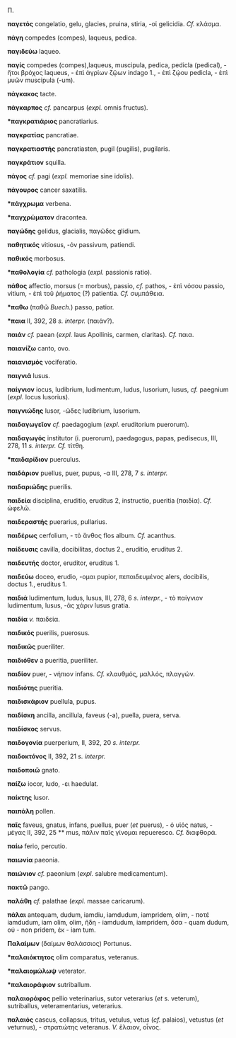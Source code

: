 Π.

**παγετός** congelatio, gelu, glacies, pruina, stiria, -οί gelicidia.
*Cf.* κλάσμα.

**πάγη** compedes (compes), laqueus, pedica.

**παγιδεύω** laqueo.

**παγίς** compedes (compes),laqueus, muscipula, pedica, pedicla
(pedical), - ἤτοι βρόχος laqueus, - ἐπὶ ἀγρίων ζῷων indago 1., - ἐπὶ
ζῴου pedicla, - ἐπὶ μυῶν muscipula (-um).

**πάγκακος** tacte.

**πάγκαρπος** *cf.* pancarpus (*expl.* omnis fructus).

**\*παγκρατιάριος** pancratiarius.

**παγκρατίας** pancratiae.

**παγκρατιαστής** pancratiasten, pugil (pugilis), pugilaris.

**παγκράτιον** squilla.

**πάγος** *cf.* pagi (*expl.* memoriae sine idolis).

**πάγουρος** cancer saxatilis.

**\*πάγχρωμα** verbena.

**\*παγχρώματον** dracontea.

**παγώδης** gelidus, glacialis, παγῶδες glidium.

**παθητικός** vitiosus, -όν passivum, patiendi.

**παθικός** morbosus.

**\*παθολογία** *cf.* pathologia (*expl.* passionis ratio).

**πάθος** affectio, morsus (= morbus), passio, *cf.* pathos, - ἐπὶ νόσου
passio, vitium, - ἐπὶ τοῦ ῥήματος (?) patientia. *Cf.* συμπάθεια.

**\*παθω** (παθῶ *Buech.*) passo, patior.

**\*παια** II, 392, 28 *s.* *interpr.* (παιάν?).

**παιάν** *cf.* paean (*expl.* laus Apollinis, carmen, claritas). *Cf.*
παια.

**παιανίζω** canto, ovo.

**παιανισμός** vociferatio.

**παιγνιά** lusus.

**παίγνιον** iocus, ludibrium, ludimentum, ludus, lusorium, lusus, *cf.*
paegnium (*expl.* locus lusorius).

**παιγνιώδης** lusor, -ῶδες ludibrium, lusorium.

**παιδαγωγεῖον** *cf.* paedagogium (*expl.* eruditorium puerorum).

**παιδαγωγός** institutor (i. puerorum), paedagogus, papas, pedisecus,
III, 278, 11 *s. interpr. Cf.* τίτθη.

**\*παιδαρίδιον** puerculus.

**παιδάριον** pueIlus, puer, pupus, -α III, 278, 7 *s. interpr.*

**παιδαριώδης** puerilis.

**παιδεία** disciplina, eruditio, eruditus 2, instructio, pueritia
(παιδία). *Cf.* ὠφελῶ.

**παιδεραστής** puerarius, pullarius.

**παιδέρως** cerfolium, - τὸ ἄνθος flos album. *Cf.* acanthus.

**παίδευσις** cavilla, docibilitas, doctus 2., eruditio, eruditus 2.

**παιδευτής** doctor, eruditor, eruditus 1.

**παιδεύω** doceo, erudio, -ομαι pupior, πεπαιδευμένος alers, docibilis,
doctus 1., eruditus 1.

**παιδιά** ludimentum, ludus, lusus, III, 278, 6 *s. interpr.*, - τὸ
παίγνιον ludimentum, lusus, -ᾶς χάριν lusus gratia.

**παιδία** *v.* παιδεία.

**παιδικός** puerilis, puerosus.

**παιδικῶς** pueriliter.

**παιδιόθεν** a pueritia, pueriliter.

**παιδίον** puer, - νήπιον infans. *Cf.* κλαυθμός, μαλλός, πλαγγών.

**παιδιότης** pueritia.

**παιδισκάριον** puellula, pupus.

**παιδίσκη** ancilla, ancillula, faveus (-a), puella, puera, serva.

**παιδίσκος** servus.

**παιδογονία** puerperium, II, 392, 20 *s.* *interpr.*

**παιδοκτόνος** II, 392, 21 *s. interpr.*

**παιδοποιῶ** gnato.

**παίζω** iocor, ludo, -ει haedulat.

**παίκτης** lusor.

**παιπάλη** pollen.

**παῖς** faveus, gnatus, infans, puellus, puer (*et* puerus), - ὁ υἱός
natus, - μέγας II, 392, 25 \*\* mus, πάλιν παῖς γίνομαι repueresco.
*Cf.* διαφθορά.

**παίω** ferio, percutio.

**παιωνία** paeonia.

**παιώνιον** *cf.* paeonium (*expl.* salubre medicamentum).

**πακτῶ** pango.

**παλάθη** *cf.* palathae (*expl.* massae caricarum).

**πάλαι** antequam, dudum, iamdiu, iamdudum, iampridem, olim, - ποτέ
iamdudum, iam olim, olim, ἤδη - iamdudum, iampridem, ὅσα - quam dudum,
οὐ - non pridem, ἐκ - iam tum.

**Παλαίμων** (δαίμων θαλάσσιος) Portunus.

**\*παλαιόκτητος** olim comparatus, veteranus.

**\*παλαιομώλωψ** veterator.

**\*παλαιοράφιον** sutriballum.

**παλαιοράφος** pellio veterinarius, sutor veterarius (*et* s. veterum),
sutriballus, veteramentarius, veterarius.

**παλαιός** cascus, collapsus, tritus, vetulus, vetus (*cf.* palaios),
vetustus (*et* veturnus), - στρατιώτης veteranus. *V.* ἔλαιον, οἶνος.
